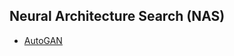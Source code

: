 <a id="NAS"></a>

## Neural Architecture Search (NAS)

- [AutoGAN](https://arxiv.org/abs/1908.03835)